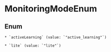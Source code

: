 
# MonitoringModeEnum

## Enum


    * `activeLearning` (value: `"active_learning"`)

    * `lite` (value: `"lite"`)



